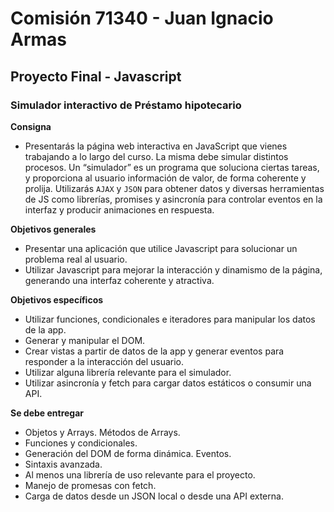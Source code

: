 # Comisión 71340 - Juan Ignacio Armas

## Proyecto Final - Javascript

### Simulador interactivo de Préstamo hipotecario

**Consigna**

- Presentarás la página web interactiva en JavaScript que vienes trabajando a lo largo del curso. La misma debe simular distintos procesos. Un “simulador” es un programa que soluciona ciertas tareas, y proporciona al usuario información de valor, de forma coherente y prolija. Utilizarás `AJAX` y `JSON` para obtener datos y diversas herramientas de JS como librerías, promises y asincronía para controlar eventos en la interfaz y producir animaciones en respuesta.


**Objetivos generales**

- Presentar una aplicación que utilice Javascript para solucionar un problema real al usuario.
- Utilizar Javascript para mejorar la interacción y dinamismo de la página, generando una interfaz coherente y atractiva.


**Objetivos específicos**

- Utilizar funciones, condicionales e iteradores para manipular los datos de la app.
- Generar y manipular el DOM.
- Crear vistas a partir de datos de la app y generar eventos para responder a la interacción del usuario.
- Utilizar alguna librería relevante para el simulador.
- Utilizar asincronía y fetch para cargar datos estáticos o consumir una API.


**Se debe entregar**

- Objetos y Arrays. Métodos de Arrays.
- Funciones y condicionales.
- Generación del DOM de forma dinámica. Eventos.
- Sintaxis avanzada.
- Al menos una librería de uso relevante para el proyecto.
- Manejo de promesas con fetch.
- Carga de datos desde un JSON local o desde una API externa.
